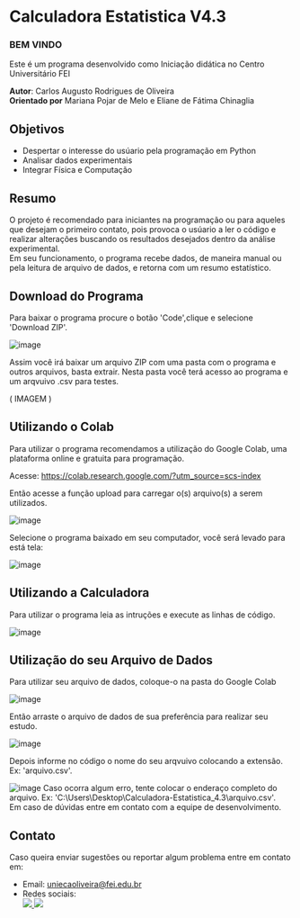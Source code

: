 # Calculadora Estatistica V4.3

### __BEM VINDO__
Este é um programa desenvolvido como Iniciação didática no Centro Universitário FEI

**Autor**: Carlos Augusto Rodrigues de Oliveira   
**Orientado por** Mariana Pojar de Melo e Eliane de Fátima Chinaglia


## Objetivos

* Despertar o interesse do usúario pela programação em Python
* Analisar dados experimentais  
* Integrar Física e Computação 

## Resumo

O projeto é recomendado para iniciantes na programação ou para aqueles que desejam o primeiro contato, pois provoca o usúario a ler o código e realizar alterações buscando os resultados desejados dentro da análise experimental.<br>
Em seu funcionamento, o programa recebe dados, de maneira manual ou pela leitura de arquivo de dados, e retorna com um resumo estatístico. 

## Download do Programa

Para baixar o programa procure o botão 'Code',clique e selecione 'Download ZIP'.

![image](https://user-images.githubusercontent.com/89401812/154864652-a03b661e-db47-43f0-b901-399a7ce4ba86.png)

Assim você irá baixar um arquivo ZIP com uma pasta com o programa e outros arquivos, basta extrair.
Nesta pasta você terá acesso ao programa e um arqvuivo .csv para testes. 

( IMAGEM ) 

## Utilizando o Colab 

Para utilizar o programa recomendamos a utilização do Google Colab, uma plataforma online e gratuita para programação. <br>

Acesse: https://colab.research.google.com/?utm_source=scs-index <br>

Então acesse a função upload para carregar o(s) arquivo(s) a serem utilizados. 

![image](https://user-images.githubusercontent.com/89401812/154857953-419611b4-b11e-48cb-99ba-5e468db26ac3.png)

Selecione o programa baixado em seu computador, você será levado para está tela:

![image](https://user-images.githubusercontent.com/89401812/154858062-cc8ebbad-1dfc-453c-b0f5-9766f0917696.png)

## Utilizando a Calculadora

Para utilizar o programa leia as intruções e execute as linhas de código. 

![image](https://user-images.githubusercontent.com/89401812/154858280-5263ba21-bb1a-4f41-ad9a-fabd3b230ab3.png)

## Utilização do seu Arquivo de Dados

Para utilizar seu arquivo de dados, coloque-o na pasta do Google Colab 

![image](https://user-images.githubusercontent.com/89401812/154858606-a43c3045-7082-4217-bf9a-a5294ebe0b7d.png)

Então arraste o arquivo de dados de sua preferência para realizar seu estudo. 

![image](https://user-images.githubusercontent.com/89401812/154858807-844d4106-09b5-407c-8faf-5d1a978bd5de.png)

Depois informe no código o nome do seu arqvuivo colocando a extensão. Ex: 'arquivo.csv'. 

![image](https://user-images.githubusercontent.com/89401812/154859171-0289904e-d176-48a4-8e78-409b9033e4b0.png)
Caso ocorra algum erro, tente colocar o enderaço completo do arquivo. Ex: 'C:\Users\Desktop\Calculadora-Estatistica_4.3\arquivo.csv'.
<br>
Em caso de dúvidas entre em contato com a equipe de desenvolvimento.
  
## Contato

Caso queira enviar sugestões ou reportar algum problema entre em contato em: 

* Email: uniecaoliveira@fei.edu.br
* Redes sociais:  
<a href="https://www.instagram.com/gustc_carlos/" target="_blank"><img src="https://img.shields.io/badge/-Instagram-%23E4405F?style=for-the-badge&logo=instagram&logoColor=white" target="_blank">
</a> <a href="https://twitter.com/gustc_carlos" target="_blank"><img src="https://img.shields.io/badge/Twitter-1DA1F2?style=for-the-badge&logo=twitter&logoColor=white" target="_blank">



